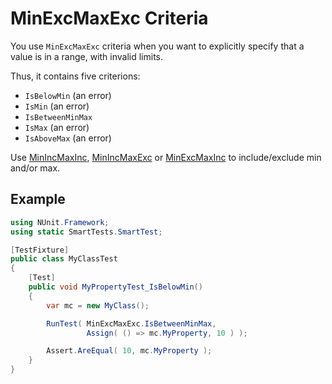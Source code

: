 # MinExcMaxExc Criteria

You use `MinExcMaxExc` criteria when you want to explicitly specify that a value is in a range, with invalid limits.

Thus, it contains five criterions:

* `IsBelowMin` (an error)
* `IsMin` (an error)
* `IsBetweenMinMax`
* `IsMax` (an error)
* `IsAboveMax` (an error)

Use [MinIncMaxInc](minincmaxinc.md), [MinIncMaxExc](minincmaxexc.md) or [MinExcMaxInc](minexmaxinc.md) to include/exclude min and/or max.

## Example

```C#
using NUnit.Framework;
using static SmartTests.SmartTest;

[TestFixture]
public class MyClassTest
{
    [Test]
    public void MyPropertyTest_IsBelowMin()
    {
        var mc = new MyClass();

        RunTest( MinExcMaxExc.IsBetweenMinMax,
                 Assign( () => mc.MyProperty, 10 ) );

        Assert.AreEqual( 10, mc.MyProperty );
    }
}
```
